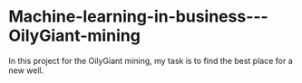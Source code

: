 # Machine-learning-in-business---OilyGiant-mining
In this project for the OilyGiant mining, my task is to find the best place for a new well.

